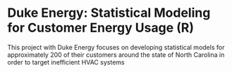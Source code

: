 # Duke Energy: Statistical Modeling for Customer Energy Usage (R)
This project with Duke Energy focuses on developing statistical models for approximately 200 of their customers around the state of North Carolina in order to target inefficient HVAC systems
